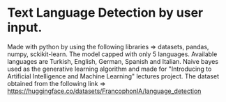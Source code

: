 # Text Language Detection by user input.
Made with python by using the following libraries => datasets, pandas, numpy, sckikit-learn.
The model capped with only 5 languages. Available languages are Turkish, English, German, Spanish and Italian.
Naive bayes used as the generative learning algorithm and made for "Introducing to Artificial Intelligence and Machine Learning" lectures project.
The dataset obtained from the following link => https://huggingface.co/datasets/FrancophonIA/language_detection
